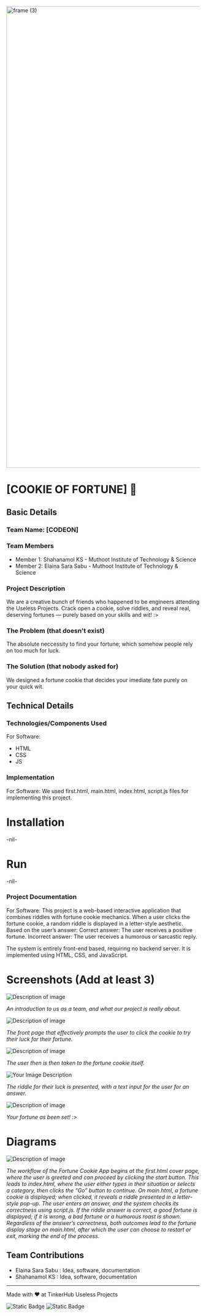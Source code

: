 <img width="3188" height="1202" alt="frame (3)" src="https://github.com/user-attachments/assets/517ad8e9-ad22-457d-9538-a9e62d137cd7" />


# [COOKIE OF FORTUNE] 🎯


## Basic Details
### Team Name: [CODEON]


### Team Members
- Member 1: Shahanamol KS - Muthoot Institute of Technology & Science
- Member 2: Elaina Sara Sabu - Muthoot Institute of Technology & Science 

### Project Description
We are a creative bunch of friends who happened to be engineers attending the Useless Projects. Crack open a cookie, solve riddles, and reveal real, deserving fortunes — purely based on your skills and wit! :>

### The Problem (that doesn't exist)
The absolute neccessity to find your fortune; which somehow people rely on too much for luck.

### The Solution (that nobody asked for)
We designed a fortune cookie that decides your imediate fate purely on your quick wit. 

## Technical Details
### Technologies/Components Used
For Software:
- HTML
- CSS
- JS

### Implementation
For Software: We used first.html, main.html, index.html, script.js files for implementing this project.
# Installation
-nil-

# Run
-nil-

### Project Documentation
For Software:
This project is a web-based interactive application that combines riddles with fortune cookie mechanics.
When a user clicks the fortune cookie, a random riddle is displayed in a letter-style aesthetic. Based on the user’s answer:
Correct answer: The user receives a positive fortune.
Incorrect answer: The user receives a humorous or sarcastic reply.

The system is entirely front-end based, requiring no backend server. It is implemented using HTML, CSS, and JavaScript.

# Screenshots (Add at least 3)
![Description of image](https://drive.google.com/uc?export=view&id=1beQrm00A8rtXKYLu3tC_j1HjfSi_gtZD)


*An introduction to us as a team, and what our project is really about.*

![Description of image](https://drive.google.com/uc?export=view&id=1fMFdAwAf1yYJAwgmJIb8OdDLXn614sQY)

*The front page that effectively prompts the user to click the cookie to try their luck for their fortune.*

![Description of image](https://drive.google.com/uc?export=view&id=1beaIC0l3nHFdYvdbir_zYwmqE-VxY7g1)

*The user then is then taken to the fortune cookie itself.*

![Your Image Description](https://drive.google.com/uc?export=view&id=1pW5W0_Y9zO5AzxvXp2aAi6AGaCYkZqxx)

*The riddle for their luck is presented, with a text input for the user for an answer.*

![Description of image](https://drive.google.com/uc?export=view&id=1rkEsEvn2D0XNED_efOaUEPF6g6aEks_b)

*Your fortune as been set! :>*


# Diagrams
![Description of image](https://drive.google.com/uc?export=view&id=11g0sQpOH_EFzWHrk2kXx8hCSTWN8ynxY)

*The workflow of the Fortune Cookie App begins at the first.html cover page, where the user is greeted and can proceed by clicking the start button. This leads to index.html, where the user either types in their situation or selects a category, then clicks the “Go” button to continue. On main.html, a fortune cookie is displayed; when clicked, it reveals a riddle presented in a letter-style pop-up. The user enters an answer, and the system checks its correctness using script.js. If the riddle answer is correct, a good fortune is displayed; if it is wrong, a bad fortune or a humorous roast is shown. Regardless of the answer’s correctness, both outcomes lead to the fortune display stage on main.html, after which the user can choose to restart or exit, marking the end of the process.*

## Team Contributions
- Elaina Sara Sabu : Idea, software, documentation
- Shahanamol KS : Idea, software, documentation

---
Made with ❤️ at TinkerHub Useless Projects 

![Static Badge](https://img.shields.io/badge/TinkerHub-24?color=%23000000&link=https%3A%2F%2Fwww.tinkerhub.org%2F)
![Static Badge](https://img.shields.io/badge/UselessProjects--25-25?link=https%3A%2F%2Fwww.tinkerhub.org%2Fevents%2FQ2Q1TQKX6Q%2FUseless%2520Projects)



